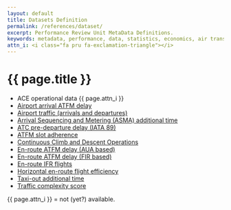 ```yaml
---
layout: default
title: Datasets Definition
permalink: /references/dataset/
excerpt: Performance Review Unit MetaData Definitions.
keywords: metadata, performance, data, statistics, economics, air transport, flights, europe, cost efficiency
attn_i: <i class="fa pru fa-exclamation-triangle"></i>
---
```

<style>
  i.fa.pru {color: #337ab7;}
</style>

# {{ page.title }}

- ACE operational data {{ page.attn_i }}
- [Airport arrival ATFM delay](Airport_Arrival_ATFM_Delay.html)
- [Airport traffic (arrivals and departures)](Airport_Traffic.html)
- [Arrival Sequencing and Metering (ASMA) additional time](ASMA_Additional_Time.html)
- [ATC pre-departure delay (IATA 89)](ATC_Pre-Departure_Delay.html)
- [ATFM slot adherence](ATFM_Slot_Adherence.html)
- [Continuous Climb and Descent Operations](Continuous_Climb_Descent.html)
- [En-route ATFM delay (AUA based)](En-Route_ATFM_Delay_AUA.html)
- [En-route ATFM delay (FIR based)](En-Route_ATFM_Delay_FIR.html)
- [En-route IFR flights](En-Route_Traffic.html)
- [Horizontal en-route flight efficiency](Horizontal_Flight_Efficiency.html)
- [Taxi-out additional time](Taxi-Out_Additional_Time.html)
- [Traffic complexity score](Traffic_Complexity_Score.html)


{{ page.attn_i }} = not (yet?) available.<br>
